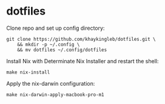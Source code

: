 # dotfiles

Clone repo and set up config directory:

```shell
git clone https://github.com/khaykingleb/dotfiles.git \
    && mkdir -p ~/.config \
    && mv dotfiles ~/.config/dotfiles
```

Install Nix with Determinate Nix Installer and restart the shell:

```shell
make nix-install
```

Apply the nix-darwin configuration:

```shell
make nix-darwin-apply-macbook-pro-m1
```
